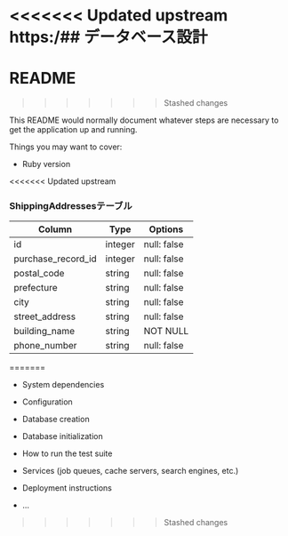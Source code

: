 <<<<<<< Updated upstream
https:/## データベース設計
=======
# README
>>>>>>> Stashed changes

This README would normally document whatever steps are necessary to get the
application up and running.

Things you may want to cover:

* Ruby version

<<<<<<< Updated upstream
### ShippingAddressesテーブル
| Column             | Type       | Options                        |
| ------------------ | ---------- | ------------------------------ |
| id                 | integer    |null: false   |
| purchase_record_id | integer    |null: false   |
| postal_code        | string     |null: false   |
| prefecture         | string     |null: false   |
| city               | string     |null: false   |
| street_address     | string     |null: false   | 
| building_name      | string     |NOT NULL      |
| phone_number       | string     |null: false   |
=======
* System dependencies

* Configuration

* Database creation

* Database initialization

* How to run the test suite

* Services (job queues, cache servers, search engines, etc.)

* Deployment instructions

* ...


>>>>>>> Stashed changes
